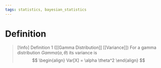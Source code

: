 ```yaml
---
tags: statistics, bayesian_statistics
---
```


# Definition

> [!info] Definition 1 ([[Gamma Distribution]] [[Variance]])
> For a gamma distribution $Gamma(\alpha, \theta)$ its variance is
> $$
> \begin{align}
> Var[X] = \alpha \theta^2
> \end{align}
> $$